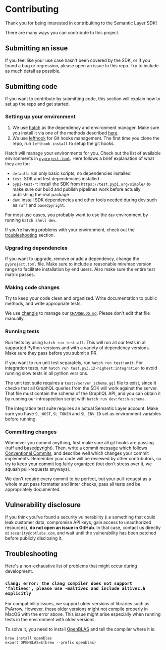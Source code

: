 # Contributing

Thank you for being interested in contribuiting to the Semantic Layer SDK!

There are many ways you can contribute to this project.


## Submitting an issue

If you feel like your use case hasn't been covered by the SDK, or if you found a bug or regression, please open an issue to this repo. Try to include as much detail as possible.


## Submitting code

If you want to contribute by submitting code, this section will explain how to set up the repo and get started.


### Setting up your environment

1. We use [hatch](https://hatch.pypa.io/) as the dependency and environment manager. Make sure you install it via one of the methods described [here](https://hatch.pypa.io/latest/install/). 
2. We use [lefthook](https://github.com/evilmartians/lefthook/) for Git hooks management. The first time you clone the repo, run `lefthook install` to setup the git hooks.

Hatch will manage your environments for you. Check out the list of available environments in [`pyproject.toml`](./pyproject.toml). Here follows a brief explanation of what they are for:
- `default`: run only basic scripts, no dependencies installed
- `test`: SDK and test dependencies installed
- `pypi-test-*`: install the SDK from `https://test.pypi.org/simple/` to make sure our build and publish pipelines work before actually publishing the real package
- `dev`: install SDK dependencies and other tools needed during dev such as `ruff` and `basedpyright`.

For most use cases, you probably want to use the `dev` environment by running `hatch shell dev`.

If you're having problems with your environment, check out the [troubleshooting](#troubleshooting) section.


### Upgrading dependencies

If you want to upgrade, remove or add a dependency, change the `pyproject.toml` file. Make sure to include a reasonable min/max version range to facilitate installation by end users. Also make sure the entire test matrix passes.


### Making code changes

Try to keep your code clean and organized. Write documentation to public methods, and write appropriate tests.

We use [changie](https://changie.dev/) to manage our [`CHANGELOG.md`](./CHANGELOG.md). Please don't edit that file manually.


### Running tests

Run tests by using `hatch run test:all`. This will run all our tests in all supported Python versions and with a variety of dependency versions. Make sure they pass before you submit a PR.

If you want to run unit test separately, run `hatch run test:unit`. For integration tests, run `hatch run test.py3.12-highest:integration` to avoid running slow tests in all python versions.

The unit test suite requires a `tests/server_schema.gql` file to exist, since it checks that all GraphQL queries from the SDK will work against the server. That file must contain the schema of the GraphQL API, and you can obtain it by running our introspection script with `hatch run dev:fetch-schema`.

The integration test suite requires an actual Semantic Layer account. Make sure you have `SL_HOST`, `SL_TOKEN` and `SL_ENV_ID` set as environment variables before running.


### Committing changes

Whenever you commit anything, first make sure all git hooks are passing ([ruff](https://github.com/astral-sh/ruff/) and [basedpyright](https://github.com/DetachHead/basedpyright)). Then, write a commit message which follows [Conventional Commits](https://www.conventionalcommits.org/en/v1.0.0/), and describe well which changes your commit implements. Remember your code will be reviewed by other contributors, so try to keep your commit log fairly organized (but don't stress over it, we squash pull-requests anyways).

We don't require every commit to be perfect, but your pull-request as a whole must pass formatter and linter checks, pass all tests and be appropriately documented.


## Vulnerability disclosure

If you think you've found a security vulnerability (i.e something that could leak customer data, compromise API keys, gain access to unauthorized resources), **do not open an issue in GitHub**. In that case, contact us directly at `security@dbtlabs.com`, and wait until the vulnerability has been patched before publicly disclosing it.


## Troubleshooting

Here's a non-exhaustive list of problems that might occur during development.

### `clang: error: the clang compiler does not support 'faltivec', please use -maltivec and include altivec.h explicitly`

For compatibility issues, we support older versions of libraries such as PyArrow. However, those older versions might not compile properly in MacOS with the error above. This issue might arise especially when running tests in the environment with older versions.

To solve it, you need to install [OpenBLAS](https://www.openblas.net/) and tell the compiler where it is:
```
brew install openblas
export OPENBLAS=$(brew --prefix openblas)
```
